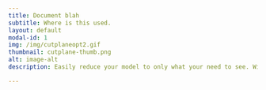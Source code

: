 ```yaml
---
title: Document blah
subtitle: Where is this used.
layout: default
modal-id: 1
img: /img/cutplaneopt2.gif
thumbnail: cutplane-thumb.png
alt: image-alt
description: Easily reduce your model to only what your need to see. With live feedback every slide of your finger.

---
```

